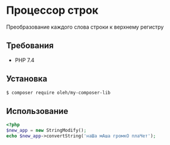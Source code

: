 # Процессор строк

 Преобразование каждого слова строки к верхнему регистру
 
## Требования

- PHP 7.4

## Установка

~~~bash
$ composer require oleh/my-composer-lib
~~~

## Использование

~~~php
<?php
$new_app = new StringModify();
echo $new_app->convertString('наШа мАша громкО плаЧет');
~~~